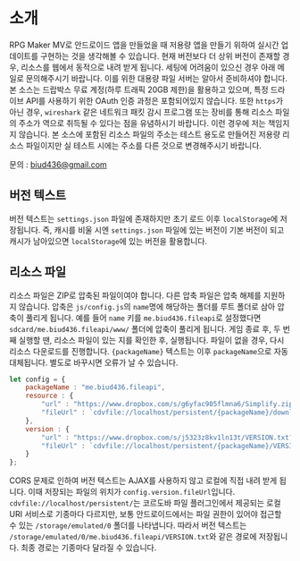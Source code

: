 # 소개
RPG Maker MV로 안드로이드 앱을 만들었을 때 저용량 앱을 만들기 위하여 실시간 업데이트를 구현하는 것을 생각해볼 수 있습니다. 현재 버전보다 더 상위 버전이 존재할 경우, 리소스를 웹에서 동적으로 내려 받게 됩니다. 세팅에 어려움이 있으신 경우 아래 메일로 문의해주시기 바랍니다. 이를 위한 대용량 파일 서버는 알아서 준비하셔야 합니다. 본 소스는 드랍박스 무료 계정(하루 트래픽 20GB 제한)을 활용하고 있으며, 특정 드라이브 API를 사용하기 위한 OAuth 인증 과정은 포함되어있지 않습니다. 또한 ```https```가 아닌 경우, ```wireshark``` 같은 네트워크 패킷 감시 프로그램 또는 장비를 통해 리소스 파일의 주소가 역으로 취득될 수 있다는 점을 유념하시기 바랍니다. 이런 경우에 저는 책임지지 않습니다. 본 소스에 포함된 리소스 파일의 주소는 테스트 용도로 만들어진 저용량 리소스 파일이지만 실 테스트 시에는 주소를 다른 것으로 변경해주시기 바랍니다.

문의 : biud436@gmail.com

## 버전 텍스트
버전 텍스트는 ```settings.json``` 파일에 존재하지만 초기 로드 이후 ```localStorage```에 저장됩니다. 즉, 캐시를 비울 시엔 ```settings.json``` 파일에 있는 버전이 기본 버전이 되고 캐시가 남아있으면 ```localStorage```에 있는 버전을 활용합니다. 

## 리소스 파일
리소스 파일은 ZIP로 압축된 파일이여야 합니다. 다른 압축 파일은 압축 해제를 지원하지 않습니다. 압축은 ```js/config.js```의 ```name```명에 해당하는 폴더를 루트 폴더로 삼아 압축이 풀리게 됩니다. 예를 들어 ```name``` 키를 ```me.biud436.fileapi```로 설정했다면 ```sdcard/me.biud436.fileapi/www/``` 폴더에 압축이 풀리게 됩니다. 게임 종료 후, 두 번째 실행할 땐, 리소스 파일이 있는 지를 확인한 후, 실행됩니다. 파일이 없을 경우, 다시 리소스 다운로드를 진행합니다. ```{packageName}``` 텍스트는 이후 ```packageName```으로 자동 대체됩니다. 별도로 바꾸시면 오류가 날 수 있습니다.

```js
let config = {
    packageName : "me.biud436.fileapi",    
    resource : {
        "url" : "https://www.dropbox.com/s/g6yfac905flmna6/Simplify.zip?dl=1",
        "fileUrl" : `cdvfile://localhost/persistent/{packageName}/downloads/Simplify.zip`
    },
    version : {
        "url" : "https://www.dropbox.com/s/j5323z8kv1ln13t/VERSION.txt?dl=1",
        "fileUrl" : `cdvfile://localhost/persistent/{packageName}/VERSION.txt`
    }
};
```

CORS 문제로 인하여 버전 텍스트는 AJAX를 사용하지 않고 로컬에 직접 내려 받게 됩니다. 이때 저장되는 파일의 위치가 ```config.version.fileUrl```입니다. ```cdvfile://localhost/persistent/```는 코르도바 파일 플러그인에서 제공되는 로컬 URI 서비스로 기종마다 다르지만, 보통 안드로이드에서는 파일 권한이 있어야 접근할 수 있는 ```/storage/emulated/0``` 폴더를 나타냅니다. 따라서 버전 텍스트는 ```/storage/emulated/0/me.biud436.fileapi/VERSION.txt```와 같은 경로에 저장됩니다. 최종 경로는 기종마다 달라질 수 있습니다.